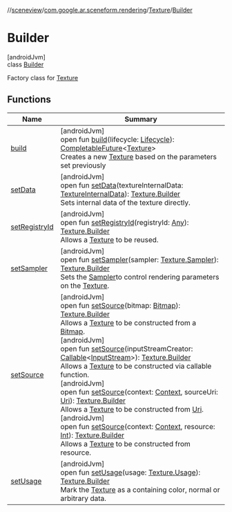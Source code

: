 //[sceneview](../../../../index.md)/[com.google.ar.sceneform.rendering](../../index.md)/[Texture](../index.md)/[Builder](index.md)

# Builder

[androidJvm]\
class [Builder](index.md)

Factory class for [Texture](../index.md)

## Functions

| Name | Summary |
|---|---|
| [build](build.md) | [androidJvm]<br>open fun [build](build.md)(lifecycle: [Lifecycle](https://developer.android.com/reference/kotlin/androidx/lifecycle/Lifecycle.html)): [CompletableFuture](https://developer.android.com/reference/kotlin/java/util/concurrent/CompletableFuture.html)&lt;[Texture](../index.md)&gt;<br>Creates a new [Texture](../index.md) based on the parameters set previously |
| [setData](set-data.md) | [androidJvm]<br>open fun [setData](set-data.md)(textureInternalData: [TextureInternalData](../../-texture-internal-data/index.md)): [Texture.Builder](index.md)<br>Sets internal data of the texture directly. |
| [setRegistryId](set-registry-id.md) | [androidJvm]<br>open fun [setRegistryId](set-registry-id.md)(registryId: [Any](https://kotlinlang.org/api/latest/jvm/stdlib/kotlin/-any/index.html)): [Texture.Builder](index.md)<br>Allows a [Texture](../index.md) to be reused. |
| [setSampler](set-sampler.md) | [androidJvm]<br>open fun [setSampler](set-sampler.md)(sampler: [Texture.Sampler](../-sampler/index.md)): [Texture.Builder](index.md)<br>Sets the [Sampler](../-sampler/index.md)to control rendering parameters on the [Texture](../index.md). |
| [setSource](set-source.md) | [androidJvm]<br>open fun [setSource](set-source.md)(bitmap: [Bitmap](https://developer.android.com/reference/kotlin/android/graphics/Bitmap.html)): [Texture.Builder](index.md)<br>Allows a [Texture](../index.md) to be constructed from a [Bitmap](https://developer.android.com/reference/kotlin/android/graphics/Bitmap.html).<br>[androidJvm]<br>open fun [setSource](set-source.md)(inputStreamCreator: [Callable](https://developer.android.com/reference/kotlin/java/util/concurrent/Callable.html)&lt;[InputStream](https://developer.android.com/reference/kotlin/java/io/InputStream.html)&gt;): [Texture.Builder](index.md)<br>Allows a [Texture](../index.md) to be constructed via callable function.<br>[androidJvm]<br>open fun [setSource](set-source.md)(context: [Context](https://developer.android.com/reference/kotlin/android/content/Context.html), sourceUri: [Uri](https://developer.android.com/reference/kotlin/android/net/Uri.html)): [Texture.Builder](index.md)<br>Allows a [Texture](../index.md) to be constructed from [Uri](https://developer.android.com/reference/kotlin/android/net/Uri.html).<br>[androidJvm]<br>open fun [setSource](set-source.md)(context: [Context](https://developer.android.com/reference/kotlin/android/content/Context.html), resource: [Int](https://kotlinlang.org/api/latest/jvm/stdlib/kotlin/-int/index.html)): [Texture.Builder](index.md)<br>Allows a [Texture](../index.md) to be constructed from resource. |
| [setUsage](set-usage.md) | [androidJvm]<br>open fun [setUsage](set-usage.md)(usage: [Texture.Usage](../-usage/index.md)): [Texture.Builder](index.md)<br>Mark the [Texture](../index.md) as a containing color, normal or arbitrary data. |
